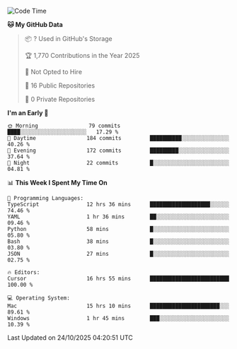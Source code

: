 <!--START_SECTION:waka-->
![Code Time](http://img.shields.io/badge/Code%20Time-7%2C986%20hrs%2039%20mins-blue)

**🐱 My GitHub Data** 

> 📦 ? Used in GitHub's Storage 
 > 
> 🏆 1,770 Contributions in the Year 2025
 > 
> 🚫 Not Opted to Hire
 > 
> 📜 16 Public Repositories 
 > 
> 🔑 0 Private Repositories 
 > 
**I'm an Early 🐤** 

```text
🌞 Morning                79 commits          ████░░░░░░░░░░░░░░░░░░░░░   17.29 % 
🌆 Daytime                184 commits         ██████████░░░░░░░░░░░░░░░   40.26 % 
🌃 Evening                172 commits         █████████░░░░░░░░░░░░░░░░   37.64 % 
🌙 Night                  22 commits          █░░░░░░░░░░░░░░░░░░░░░░░░   04.81 % 
```


📊 **This Week I Spent My Time On** 

```text
💬 Programming Languages: 
TypeScript               12 hrs 36 mins      ███████████████████░░░░░░   74.46 % 
YAML                     1 hr 36 mins        ██░░░░░░░░░░░░░░░░░░░░░░░   09.46 % 
Python                   58 mins             █░░░░░░░░░░░░░░░░░░░░░░░░   05.80 % 
Bash                     38 mins             █░░░░░░░░░░░░░░░░░░░░░░░░   03.80 % 
JSON                     27 mins             █░░░░░░░░░░░░░░░░░░░░░░░░   02.75 % 

🔥 Editors: 
Cursor                   16 hrs 55 mins      █████████████████████████   100.00 % 

💻 Operating System: 
Mac                      15 hrs 10 mins      ██████████████████████░░░   89.61 % 
Windows                  1 hr 45 mins        ███░░░░░░░░░░░░░░░░░░░░░░   10.39 % 
```


 Last Updated on 24/10/2025 04:20:51 UTC
<!--END_SECTION:waka-->

